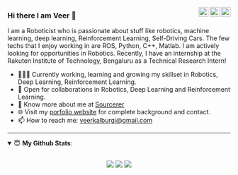 <a href="https://twitter.com/Veerkalburgi" target="_blank" rel="nofollow"><img align="right" alt="Veer's Twitter" width="22px" src="https://cdn.jsdelivr.net/npm/simple-icons@v3/icons/twitter.svg" /></a><a href="https://www.linkedin.com/in/veer-kalburgi-a2100550/" target="_blank" rel="nofollow"><img align="right" alt="Veer's Linkdein" width="22px" src="https://cdn.jsdelivr.net/npm/simple-icons@v3/icons/linkedin.svg" /></a><a href="https://www.instagram.com/kalburgiveer" target="_blank" rel="nofollow"><img align="right" alt="Veer's Insta" width="22px" src="https://cdn.jsdelivr.net/npm/simple-icons@v3/icons/instagram.svg" /></a>

### Hi there I am Veer 👋

I am a Roboticist who is passionate about stuff like robotics, machine learning, deep learning, Reinforcement Learning, Self-Driving Cars. The few techs that I enjoy working in are ROS, Python, C++, Matlab. I am actively looking for opportunities in Robotics. Recently, I have an internship at the Rakuten Institute of Technology, Bengaluru as a Technical Research Intern!

- 👨🏽‍💻 Currently working, learning and growing my skillset in Robotics, Deep Learning, Reinforcement Learning.
- 🤝 Open for collaborations in Robotics, Deep Learning and Reinforcement Learning.
- 👨 Know more about me at [Sourcerer](https://sourcerer.io/veerkalburgi) 
- 🌐 Visit my [porfolio website](https://veerkalburgi.github.io/) for complete background and contact.
- 📫 How to reach me: veerkalburgi@gmail.com
<!--
- 👋 My personal [blog site](https://pr2tik1.github.io/blog/)
-->
---
<details open>
 <summary> 😇 <b>My Github Stats</b>: </summary>
<br>
<p align = "center">
  <img src = "https://github-readme-stats.vercel.app/api?username=veerkalburgi&show_icons=true&theme=tokyonight&line_height=27">
  
  <img src = "https://github-readme-stats.vercel.app/api/top-langs/?username=veerkalburgi&langs_count=8">
  
  <img src = "https://github-readme-stats.vercel.app/api/top-langs/?username=veerkalburgi&layout=compact">
</p>
</details>










<!--
**veerkalburgi/veerkalburgi** is a ✨ _special_ ✨ repository because its `README.md` (this file) appears on your GitHub profile.

Here are some ideas to get you started:

- 🔭 I’m currently working on ...
- 🌱 I’m currently learning ...
- 👯 I’m looking to collaborate on ...
- 🤔 I’m looking for help with ...
- 💬 Ask me about ...
- 📫 How to reach me: ...
- 😄 Pronouns: ...
- ⚡ Fun fact: ...
-->
